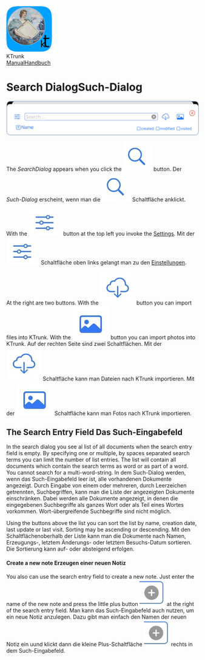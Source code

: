 <div class="logoRow">
  <div class="logoColumn logoColumnLeft">
    <img src="./../logo120.png">
  </div>
  <div class="logoColumn logoColumnRight">
    <div class="vCentered">
      <div class="logoTitle">KTrunk</div>
      <div class="logoTitle"><a href="./../Manual.html"><span class="en">Manual</span><span class="de">Handbuch</span></a></div>
    </div>
  </div>
</div>
<h1>
  <span class="en">Search Dialog</span><span class="de">Such-Dialog</span>
</h1>
<img src="SearchDialog.jpg" style="border: 2px solid #B0C4DE; border-radius: 10px;">
<p>
  <span class="en">The <i>SearchDialog</i> appears when you click the <img src="buttons/search.jpg" class="appButton"> button.</span>
  <span class="de">Der <i>Such-Dialog</i> erscheint, wenn man die <img src="buttons/search.jpg" class="appButton"> Schaltfläche anklickt.</span>
</p>
<p>
  <span class="en">With the <img src="buttons/settings.jpg" class="appButton"> button at the top left you invoke the <a href="Settings.html">Settings</a>.</span>
  <span class="de">Mit der <img src="buttons/settings.jpg" class="appButton"> Schaltfläche oben links gelangt man zu den <a href="Settings.html">Einstellungen</a>.</span>
</p>
<p>
  <span class="en">At the right are two buttons. With the <img src="buttons/download.jpg" class="appButton"> button you can import files into KTrunk. With the <img src="buttons/img.jpg" class="appButton"> button you can import photos into KTrunk.</span>
  <span class="de">Auf der rechten Seite sind zwei Schaltflächen. Mit der <img src="buttons/download.jpg" class="appButton"> Schaltfläche kann man Dateien nach KTrunk importieren. Mit der <img src="buttons/img.jpg" class="appButton"> Schaltfläche kann man Fotos nach KTrunk importieren.</span>
</p>
<h2>
  <span class="en">The Search Entry Field</span>
  <span class="de">Das Such-Eingabefeld</span>
</h2>
<p>
  <span class="en">In the search dialog you see al list of all documents when the search entry field is empty. By specifying one or multiple, by spaces separated search terms you can limit the number of list entries. The list will contain all documents which contain the search terms as word or as part of a word. You cannot search for a multi-word-string.</span>
  <span class="de">In dem Such-Dialog werden, wenn das Such-Eingabefeld leer ist, alle vorhandenen Dokumente angezeigt. Durch Eingabe von einem oder mehreren, durch Leerzeichen getrennten, Suchbegriffen, kann man die Liste der angezeigten Dokumente einschränken. Dabei werden alle Dokumente angezeigt, in denen die eingegebenen Suchbegriffe als ganzes Wort oder als Teil eines Wortes vorkommen. Wort-übergreifende Suchbegriffe sind nicht möglich.</span>
</p>
<p>
  <span class="en">Using the buttons above the list you can sort the list by name, creation date, last update or last visit. Sorting may be ascending or descending.</span>
  <span class="de">Mit den Schaltflächenoberhalb der Liste kann man die Dokumente nach Namen, Erzeugungs-, letztem Änderungs- oder letztem Besuchs-Datum sortieren. Die Sortierung kann auf- oder absteigend erfolgen.</span>
</p>
<h4>
  <span class="en">Create a new note</span>
  <span class="de">Erzeugen einer neuen Notiz</span>
</h4>
<p>
  <span class="en">You also can use the search entry field to create a new note. Just enter the name of the new note and press the little plus button <img src="buttons/createNew.jpg" class="appButton"> at the right of the search entry field.</span>
  <span class="de">Man kann das Such-Eingabefeld auch nutzen, um ein neue Notiz anzulegen. Dazu gibt man einfach den Namen der neuen Notiz ein uund klickt dann die kleine Plus-Schaltfläche <img src="buttons/createNew.jpg" class="appButton"> rechts in dem Such-Eingabefeld.</span>
</p>
